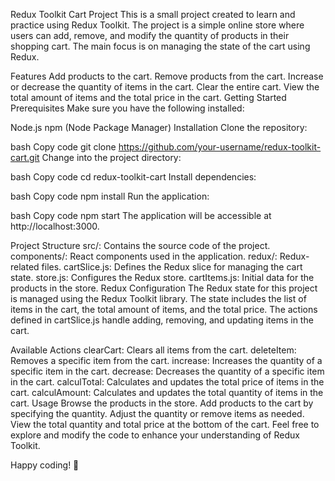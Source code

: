 

Redux Toolkit Cart Project
This is a small project created to learn and practice using Redux Toolkit. The project is a simple online store where users can add, remove, and modify the quantity of products in their shopping cart. The main focus is on managing the state of the cart using Redux.

Features
Add products to the cart.
Remove products from the cart.
Increase or decrease the quantity of items in the cart.
Clear the entire cart.
View the total amount of items and the total price in the cart.
Getting Started
Prerequisites
Make sure you have the following installed:

Node.js
npm (Node Package Manager)
Installation
Clone the repository:

bash
Copy code
git clone https://github.com/your-username/redux-toolkit-cart.git
Change into the project directory:

bash
Copy code
cd redux-toolkit-cart
Install dependencies:

bash
Copy code
npm install
Run the application:

bash
Copy code
npm start
The application will be accessible at http://localhost:3000.

Project Structure
src/: Contains the source code of the project.
components/: React components used in the application.
redux/: Redux-related files.
cartSlice.js: Defines the Redux slice for managing the cart state.
store.js: Configures the Redux store.
cartItems.js: Initial data for the products in the store.
Redux Configuration
The Redux state for this project is managed using the Redux Toolkit library. The state includes the list of items in the cart, the total amount of items, and the total price. The actions defined in cartSlice.js handle adding, removing, and updating items in the cart.

Available Actions
clearCart: Clears all items from the cart.
deleteItem: Removes a specific item from the cart.
increase: Increases the quantity of a specific item in the cart.
decrease: Decreases the quantity of a specific item in the cart.
calculTotal: Calculates and updates the total price of items in the cart.
calculAmount: Calculates and updates the total quantity of items in the cart.
Usage
Browse the products in the store.
Add products to the cart by specifying the quantity.
Adjust the quantity or remove items as needed.
View the total quantity and total price at the bottom of the cart.
Feel free to explore and modify the code to enhance your understanding of Redux Toolkit.

Happy coding! 🚀
